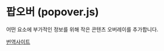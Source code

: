 # 팝오버 (popover.js)

어떤 요소에 부가적인 정보를 위해 작은 콘텐츠 오버레이를 추가합니다.



[번역사이트](http://bootstrapk.com/javascript/#popovers)
